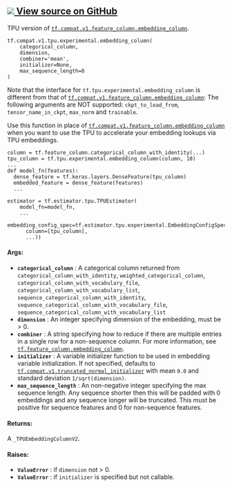 [ ![](https://tensorflow.google.cn/images/GitHub-Mark-32px.png) View source on
GitHub
](https://github.com/tensorflow/tensorflow/blob/r2.0/tensorflow/python/tpu/feature_column_v2.py#L35-L121)  
---  
  
TPU version of
[`tf.compat.v1.feature_column.embedding_column`](https://tensorflow.google.cn/api_docs/python/tf/feature_column/embedding_column).

    
    
    tf.compat.v1.tpu.experimental.embedding_column(
        categorical_column,
        dimension,
        combiner='mean',
        initializer=None,
        max_sequence_length=0
    )
    

Note that the interface for `tf.tpu.experimental.embedding_column` is
different from that of
[`tf.compat.v1.feature_column.embedding_column`](https://tensorflow.google.cn/api_docs/python/tf/feature_column/embedding_column):
The following arguments are NOT supported: `ckpt_to_load_from`,
`tensor_name_in_ckpt`, `max_norm` and `trainable`.

Use this function in place of
[`tf.compat.v1.feature_column.embedding_column`](https://tensorflow.google.cn/api_docs/python/tf/feature_column/embedding_column)
when you want to use the TPU to accelerate your embedding lookups via TPU
embeddings.

    
    
    column = tf.feature_column.categorical_column_with_identity(...)
    tpu_column = tf.tpu.experimental.embedding_column(column, 10)
    ...
    def model_fn(features):
      dense_feature = tf.keras.layers.DenseFeature(tpu_column)
      embedded_feature = dense_feature(features)
      ...
    
    estimator = tf.estimator.tpu.TPUEstimator(
        model_fn=model_fn,
        ...
        embedding_config_spec=tf.estimator.tpu.experimental.EmbeddingConfigSpec(
          column=[tpu_column],
          ...))
    

#### Args:

  * **`categorical_column`** : A categorical column returned from `categorical_column_with_identity`, `weighted_categorical_column`, `categorical_column_with_vocabulary_file`, `categorical_column_with_vocabulary_list`, `sequence_categorical_column_with_identity`, `sequence_categorical_column_with_vocabulary_file`, `sequence_categorical_column_with_vocabulary_list`
  * **`dimension`** : An integer specifying dimension of the embedding, must be > 0.
  * **`combiner`** : A string specifying how to reduce if there are multiple entries in a single row for a non-sequence column. For more information, see [`tf.feature_column.embedding_column`](https://tensorflow.google.cn/api_docs/python/tf/feature_column/embedding_column).
  * **`initializer`** : A variable initializer function to be used in embedding variable initialization. If not specified, defaults to [`tf.compat.v1.truncated_normal_initializer`](https://tensorflow.google.cn/api_docs/python/tf/compat/v1/truncated_normal_initializer) with mean `0.0` and standard deviation `1/sqrt(dimension)`.
  * **`max_sequence_length`** : An non-negative integer specifying the max sequence length. Any sequence shorter then this will be padded with 0 embeddings and any sequence longer will be truncated. This must be positive for sequence features and 0 for non-sequence features.

#### Returns:

A `_TPUEmbeddingColumnV2`.

#### Raises:

  * **`ValueError`** : if `dimension` not > 0.
  * **`ValueError`** : if `initializer` is specified but not callable.

